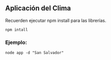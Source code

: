 ## Aplicación del Clima

Recuerden ejecutar npm install para las librerías.
```
npm intall
```

### Ejemplo:
```
node app -d "San Salvador"
```